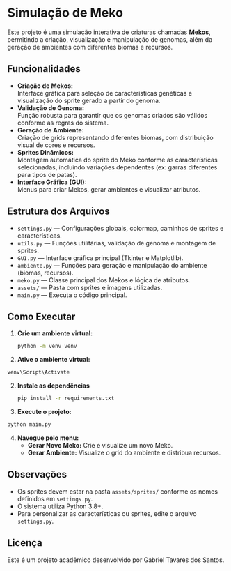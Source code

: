 # Simulação de Meko

Este projeto é uma simulação interativa de criaturas chamadas **Mekos**, permitindo a criação, visualização e manipulação de genomas, além da geração de ambientes com diferentes biomas e recursos.

## Funcionalidades

- **Criação de Mekos:**  
  Interface gráfica para seleção de características genéticas e visualização do sprite gerado a partir do genoma.
- **Validação de Genoma:**  
  Função robusta para garantir que os genomas criados são válidos conforme as regras do sistema.
- **Geração de Ambiente:**  
  Criação de grids representando diferentes biomas, com distribuição visual de cores e recursos.
- **Sprites Dinâmicos:**  
  Montagem automática do sprite do Meko conforme as características selecionadas, incluindo variações dependentes (ex: garras diferentes para tipos de patas).
- **Interface Gráfica (GUI):**  
  Menus para criar Mekos, gerar ambientes e visualizar atributos.

## Estrutura dos Arquivos

- `settings.py` — Configurações globais, colormap, caminhos de sprites e características.
- `utils.py` — Funções utilitárias, validação de genoma e montagem de sprites.
- `GUI.py` — Interface gráfica principal (Tkinter e Matplotlib).
- `ambiente.py` — Funções para geração e manipulação do ambiente (biomas, recursos).
- `meko.py` — Classe principal dos Mekos e lógica de atributos.
- `assets/` — Pasta com sprites e imagens utilizadas.
- `main.py` — Executa o código principal.

## Como Executar

1. **Crie um ambiente virtual:**
   ```bash
   python -m venv venv
   ```

2. **Ative o ambiente virtual:**
  ```bash
  venv\Script\Activate
  ```

2. **Instale as dependências**
   ```bash
   pip install -r requirements.txt
   ```

3. **Execute o projeto:**
  ```bash
  python main.py
  ```

4. **Navegue pelo menu:**
   - **Gerar Novo Meko:** Crie e visualize um novo Meko.
   - **Gerar Ambiente:** Visualize o grid do ambiente e distribua recursos.

## Observações

- Os sprites devem estar na pasta `assets/sprites/` conforme os nomes definidos em `settings.py`.
- O sistema utiliza Python 3.8+.
- Para personalizar as características ou sprites, edite o arquivo `settings.py`.

## Licença

Este é um projeto acadêmico desenvolvido por Gabriel Tavares dos Santos.